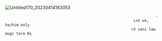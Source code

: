 ![Untitled170_20230414183053](https://user-images.githubusercontent.com/103700404/232176790-0e8c7944-8c33-482b-be1a-e261c85790b7.png)


<!--
**apawcaIypse/apawcaIypse** is a ✨ _special_ ✨ repository because its `README.md` (this file) appears on your GitHub profile.

Here are some ideas to get you started:

- 🔭 I’m currently working on ...
- 🌱 I’m currently learning ...
- 👯 I’m looking to collaborate on ...
- 🤔 I’m looking for help with ...
- 💬 Ask me about ...
- 📫 How to reach me: ...
- 😄 Pronouns: ...
- ⚡ Fun fact: ...
-->
                                                                        -
                                                              c+h ok, he/him only 
                                                             <3 vani law mugs taro Hi
